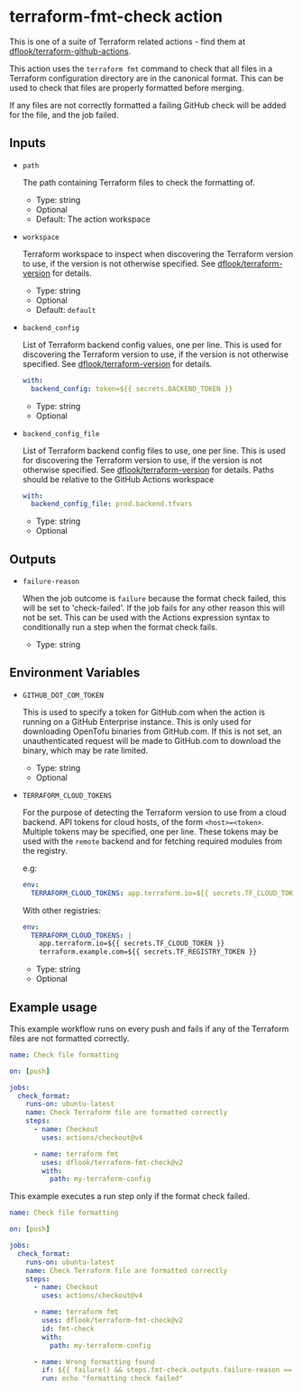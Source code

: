 # terraform-fmt-check action

This is one of a suite of Terraform related actions - find them at [dflook/terraform-github-actions](https://github.com/dflook/terraform-github-actions).

This action uses the `terraform fmt` command to check that all files in a Terraform configuration directory are in the canonical format.
This can be used to check that files are properly formatted before merging.

If any files are not correctly formatted a failing GitHub check will be added for the file, and the job failed.

## Inputs

* `path`

  The path containing Terraform files to check the formatting of.

  - Type: string
  - Optional
  - Default: The action workspace

* `workspace`

  Terraform workspace to inspect when discovering the Terraform version to use, if the version is not otherwise specified.
  See [dflook/terraform-version](https://github.com/dflook/terraform-github-actions/tree/main/terraform-version#terraform-version-action) for details.

  - Type: string
  - Optional
  - Default: `default`

* `backend_config`

  List of Terraform backend config values, one per line. This is used for discovering the Terraform version to use, if the version is not otherwise specified.
  See [dflook/terraform-version](https://github.com/dflook/terraform-github-actions/tree/main/terraform-version#terraform-version-action) for details.

  ```yaml
  with:
    backend_config: token=${{ secrets.BACKEND_TOKEN }}
  ```

  - Type: string
  - Optional

* `backend_config_file`

  List of Terraform backend config files to use, one per line. This is used for discovering the Terraform version to use, if the version is not otherwise specified.
  See [dflook/terraform-version](https://github.com/dflook/terraform-github-actions/tree/main/terraform-version#terraform-version-action) for details.
  Paths should be relative to the GitHub Actions workspace

  ```yaml
  with:
    backend_config_file: prod.backend.tfvars
  ```

  - Type: string
  - Optional

## Outputs

* `failure-reason`

  When the job outcome is `failure` because the format check failed, this will be set to 'check-failed'.
  If the job fails for any other reason this will not be set.
  This can be used with the Actions expression syntax to conditionally run a step when the format check fails.

  - Type: string

## Environment Variables

* `GITHUB_DOT_COM_TOKEN`

  This is used to specify a token for GitHub.com when the action is running on a GitHub Enterprise instance.
  This is only used for downloading OpenTofu binaries from GitHub.com.
  If this is not set, an unauthenticated request will be made to GitHub.com to download the binary, which may be rate limited.

  - Type: string
  - Optional

* `TERRAFORM_CLOUD_TOKENS`

  For the purpose of detecting the Terraform version to use from a cloud backend.
  API tokens for cloud hosts, of the form `<host>=<token>`. Multiple tokens may be specified, one per line.
  These tokens may be used with the `remote` backend and for fetching required modules from the registry.

  e.g:

  ```yaml
  env:
    TERRAFORM_CLOUD_TOKENS: app.terraform.io=${{ secrets.TF_CLOUD_TOKEN }}
  ```

  With other registries:

  ```yaml
  env:
    TERRAFORM_CLOUD_TOKENS: |
      app.terraform.io=${{ secrets.TF_CLOUD_TOKEN }}
      terraform.example.com=${{ secrets.TF_REGISTRY_TOKEN }}
  ```

  - Type: string
  - Optional

## Example usage

This example workflow runs on every push and fails if any of the
Terraform files are not formatted correctly.

```yaml
name: Check file formatting

on: [push]

jobs:
  check_format:
    runs-on: ubuntu-latest
    name: Check Terraform file are formatted correctly
    steps:
      - name: Checkout
        uses: actions/checkout@v4

      - name: terraform fmt
        uses: dflook/terraform-fmt-check@v2
        with:
          path: my-terraform-config
```

This example executes a run step only if the format check failed.

```yaml
name: Check file formatting

on: [push]

jobs:
  check_format:
    runs-on: ubuntu-latest
    name: Check Terraform file are formatted correctly
    steps:
      - name: Checkout
        uses: actions/checkout@v4

      - name: terraform fmt
        uses: dflook/terraform-fmt-check@v2
        id: fmt-check
        with:
          path: my-terraform-config

      - name: Wrong formatting found
        if: ${{ failure() && steps.fmt-check.outputs.failure-reason == 'check-failed' }}
        run: echo "formatting check failed"
```
